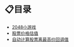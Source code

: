 # :clipboard:目录

+ [2048小游戏](https://github.com/weining-zhang/Practice-projects/tree/master/my2048)
+ [股票价格估值](https://github.com/weining-zhang/Practice-projects/tree/master/%E8%82%A1%E7%A5%A8%E4%BB%B7%E6%A0%BC%E4%BC%B0%E5%80%BC)
+ [自动计算股票离最高价回调值](https://github.com/weining-zhang/Practice-projects/tree/master/%E8%AE%A1%E7%AE%97%E8%82%A1%E7%A5%A8%E8%B7%9D%E7%A6%BB%E6%9C%80%E9%AB%98%E4%BB%B7%E5%9B%9E%E8%B0%83%E7%99%BE%E5%88%86%E6%AF%94)
